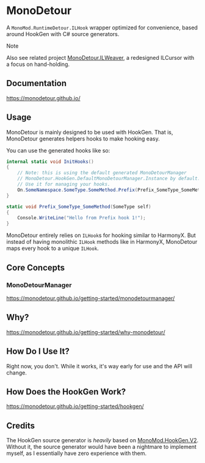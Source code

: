# MonoDetour

A `MonoMod.RuntimeDetour.ILHook` wrapper optimized for convenience, based around HookGen with C# source generators.

> [!NOTE]
> Also see related project [MonoDetour.ILWeaver](./src/MonoDetour.ILWeaver/README.md), a redesigned ILCursor with a focus on hand-holding.

## Documentation

<https://monodetour.github.io/>

## Usage

MonoDetour is mainly designed to be used with HookGen. That is, MonoDetour generates helpers hooks to make hooking easy.

You can use the generated hooks like so:

```cs
internal static void InitHooks()
{
    // Note: this is using the default generated MonoDetourManager
    // MonoDetour.HookGen.DefaultMonoDetourManager.Instance by default.
    // Use it for managing your hooks.
    On.SomeNamespace.SomeType.SomeMethod.Prefix(Prefix_SomeType_SomeMethod);
}

static void Prefix_SomeType_SomeMethod(SomeType self)
{
    Console.WriteLine("Hello from Prefix hook 1!");
}
```

MonoDetour entirely relies on `ILHook`s for hooking similar to HarmonyX. But instead of having monolithic `ILHook` methods like in HarmonyX, MonoDetour maps every hook to a unique `ILHook`.

## Core Concepts

### MonoDetourManager

<https://monodetour.github.io/getting-started/monodetourmanager/>

## Why?

<https://monodetour.github.io/getting-started/why-monodetour/>

## How Do I Use It?

Right now, you don't. While it works, it's way early for use and the API will change.

## How Does the HookGen Work?

<https://monodetour.github.io/getting-started/hookgen/>

## Credits

The HookGen source generator is *heavily* based on [MonoMod.HookGen.V2](<https://github.com/MonoMod/MonoMod/tree/hookgenv2>).
Without it, the source generator would have been a nightmare to implement myself, as I essentially have zero experience with them.
